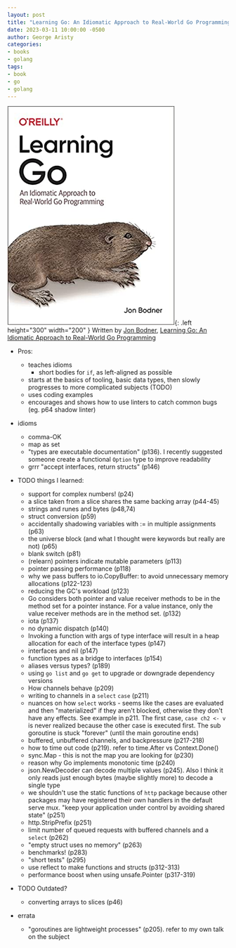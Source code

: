 ```yaml
---
layout: post
title: "Learning Go: An Idiomatic Approach to Real-World Go Programming"
date: 2023-03-11 10:00:00 -0500
author: George Aristy
categories:
- books
- golang
tags:
- book
- go
- golang
---
```


![book cover](/assets/img/books/learning-go/front-cover.jpg){: .left height="300" width="200" }
Written by [Jon Bodner](https://www.linkedin.com/in/jonbodner/), 
[Learning Go: An Idiomatic Approach to Real-World Go Programming](https://www.amazon.ca/Learning-Go-Idiomatic-Real-World-Programming/dp/1492077216)


- Pros:
  - teaches idioms
    - short bodies for `if`, as left-aligned as possible
  - starts at the basics of tooling, basic data types, then slowly progresses to more complicated subjects (TODO)
  - uses coding examples
  - encourages and shows how to use linters to catch common bugs (eg. p64 shadow linter)

- idioms
  - comma-OK
  - map as set
  - "types are executable documentation" (p136). I recently suggested someone create a functional `Option` type to
    improve readability
  - grrr "accept interfaces, return structs" (p146)

- TODO things I learned:
  - support for complex numbers! (p24)
  - a slice taken from a slice shares the same backing array (p44-45)
  - strings and runes and bytes (p48,74)
  - struct conversion (p59)
  - accidentally shadowing variables with := in multiple assignments (p63)
  - the universe block (and what I thought were keywords but really are not) (p65)
  - blank switch (p81)
  - (relearn) pointers indicate mutable parameters (p113)
  - pointer passing performance (p118)
  - why we pass buffers to io.CopyBuffer: to avoid unnecessary memory allocations (p122-123)
  - reducing the GC's workload (p123)
  - Go considers both pointer and value receiver methods to be in the method set for a pointer instance. For a value instance, 
    only the value receiver methods are in the method set. (p132)
  - iota (p137)
  - no dynamic dispatch (p140)
  - Invoking a function with args of type interface will result in a heap allocation for each of the interface types (p147)
  - interfaces and nil (p147)
  - function types as a bridge to interfaces (p154)
  - aliases versus types? (p189)
  - using `go list` and `go get` to upgrade or downgrade dependency versions
  - How channels behave (p209)
  - writing to channels in a `select` `case` (p211)
  - nuances on how `select` works - seems like the cases are evaluated and then "materialized" if they aren't blocked,
    otherwise they don't have any effects. See example in p211. The first case, `case ch2 <- v` is never realized because
    the other case is executed first. The sub goroutine is stuck "forever" (until the main goroutine ends)
  - buffered, unbuffered channels, and backpressure (p217-218)
  - how to time out code (p219). refer to time.After vs Context.Done()
  - sync.Map - this is not the map you are looking for (p230)
  - reason why Go implements monotonic time (p240)
  - json.NewDecoder can decode multiple values (p245). Also I think it only reads just enough bytes (maybe slightly more) to decode a single type
  - we shouldn't use the static functions of `http` package because other packages may have registered their own handlers
    in the default serve mux. "keep your application under control by avoiding shared state" (p251)
  - http.StripPrefix (p251)
  - limit number of queued requests with buffered channels and a `select` (p262)
  - "empty struct uses no memory" (p263)
  - benchmarks! (p283)
  - "short tests" (p295)
  - use reflect to make functions and structs (p312-313)
  - performance boost when using unsafe.Pointer (p317-319)

- TODO Outdated?
  - converting arrays to slices (p46)

- errata
  - "goroutines are lightweight processes" (p205). refer to my own talk on the subject